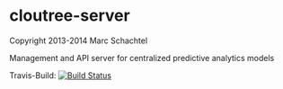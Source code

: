cloutree-server
===============
Copyright 2013-2014 Marc Schachtel

Management and API server for centralized predictive analytics models

Travis-Build: [![Build Status](https://travis-ci.org/mschachtel/cloutree-server.png?branch=master)](https://travis-ci.org/mschachtel/cloutree-server)